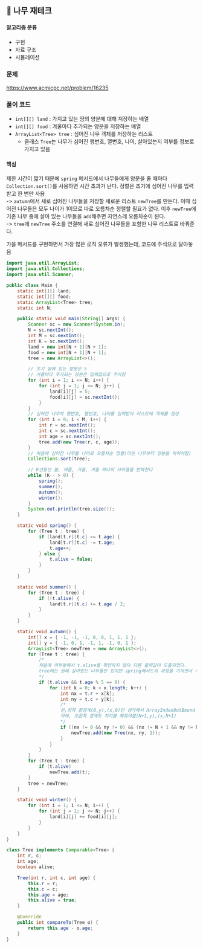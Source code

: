 ## 🌱 나무 재테크

#### 알고리즘 분류

- 구현
- 자료 구조
- 시뮬레이션

### 문제

https://www.acmicpc.net/problem/16235

### 풀이 코드

- `int[][] land` : 가지고 있는 땅의 양분에 대해 저장하는 배열
- `int[][] food` : 겨울마다 추가되는 양분을 저장하는 배열
- `ArrayList<Tree> tree` : 심어진 나무 객체를 저장하는 리스트
  - 클래스 `Tree`는 나무가 심어진 행번호, 열번호, 나이, 살아있는지 여부를 정보로 가지고 있음

#### 핵심

제한 시간이 짧기 때문에 `spring` 메서드에서 나무들에게 양분을 줄 때마다 `Collection.sort()`를 사용하면 시간 초과가 난다. 정렬은 초기에 심어진 나무를 입력받고 한 번만 사용  
-> `autumn`에서 새로 심어진 나무들을 저장할 새로운 리스트 `newTree`를 만든다. 이때 심어진 나무들은 모두 나이가 1이므로 따로 오름차순 정렬할 필요가 없다. 이후 `newTree`에 기존 나무 중에 살아 있는 나무들을 `add`해주면 자연스레 오름차순이 된다.  
-> `tree`에 `newTree` 주소를 연결해 새로 심어진 나무들을 포함한 나무 리스트로 바꿔준다.

가을 메서드를 구현하면서 가장 많은 로직 오류가 발생했는데, 코드에 주석으로 달아놓음

```java
import java.util.ArrayList;
import java.util.Collections;
import java.util.Scanner;

public class Main {
	static int[][] land;
	static int[][] food;
	static ArrayList<Tree> tree;
	static int N;

	public static void main(String[] args) {
		Scanner sc = new Scanner(System.in);
        N = sc.nextInt();
		int M = sc.nextInt();
		int K = sc.nextInt();
		land = new int[N + 1][N + 1];
		food = new int[N + 1][N + 1];
		tree = new ArrayList<>();

        // 초기 땅에 있는 양분은 5
        // 겨울마다 추가되는 양분은 입력값으로 주어짐
		for (int i = 1; i <= N; i++) {
			for (int j = 1; j <= N; j++) {
				land[i][j] = 5;
				food[i][j] = sc.nextInt();
			}
		}
        // 심어진 나무의 행번호, 열번호, 나이를 입력받아 리스트에 객체를 생성
		for (int i = 0; i < M; i++) {
			int r = sc.nextInt();
			int c = sc.nextInt();
			int age = sc.nextInt();
			tree.add(new Tree(r, c, age));
		}
        // 처음에 심어진 나무를 나이로 오름차순 정렬(어린 나무부터 양분을 먹어야함)
		Collections.sort(tree);

        // K년동안 봄, 여름, 가을, 겨울 하나의 사이클을 반복한다
		while (K-- > 0) {
			spring();
			summer();
			autumn();
			winter();
		}
		System.out.println(tree.size());
	}

	static void spring() {
		for (Tree t : tree) {
			if (land[t.r][t.c] >= t.age) {
				land[t.r][t.c] -= t.age;
				t.age++;
			} else {
				t.alive = false;
			}
		}
	}

	static void summer() {
		for (Tree t : tree) {
			if (!t.alive) {
				land[t.r][t.c] += t.age / 2;
			}
		}
	}

	static void autumn() {
		int[] x = { -1, -1, -1, 0, 0, 1, 1, 1 };
		int[] y = { -1, 0, 1, -1, 1, -1, 0, 1 };
		ArrayList<Tree> newTree = new ArrayList<>();
		for (Tree t : tree) {
            /*
            처음에 이부분에서 t.alive를 확인하지 않아 다른 출력값이 도출되었다.
			tree에는 원래 살아있는 나무들만 있지만 spring메서드의 과정을 거치면서 죽은 나무가 발생할 수 있음
            */
			if (t.alive && t.age % 5 == 0) {
				for (int k = 0; k < x.length; k++) {
					int nx = t.r + x[k];
					int ny = t.c + y[k];
                    /*
                    왼,위쪽 끝경계(0,y),(x,0)만 생각해서 ArrayIndexOutBound 에러 발생함.
                    아래, 오른쪽 경계도 처리를 해줘야함(N+1,y),(x,N+1)
                    */
					if ((nx != 0 && ny != 0) && (nx != N + 1 && ny != N + 1)) {
						newTree.add(new Tree(nx, ny, 1));
					}
				}
			}
		}
		for (Tree t : tree) {
			if (t.alive)
				newTree.add(t);
		}
		tree = newTree;
	}

	static void winter() {
		for (int i = 1; i <= N; i++) {
			for (int j = 1; j <= N; j++) {
				land[i][j] += food[i][j];
			}
		}
	}
}

class Tree implements Comparable<Tree> {
	int r, c;
	int age;
	boolean alive;

	Tree(int r, int c, int age) {
		this.r = r;
		this.c = c;
		this.age = age;
		this.alive = true;
	}

	@Override
	public int compareTo(Tree o) {
		return this.age - o.age;
	}
}
```
